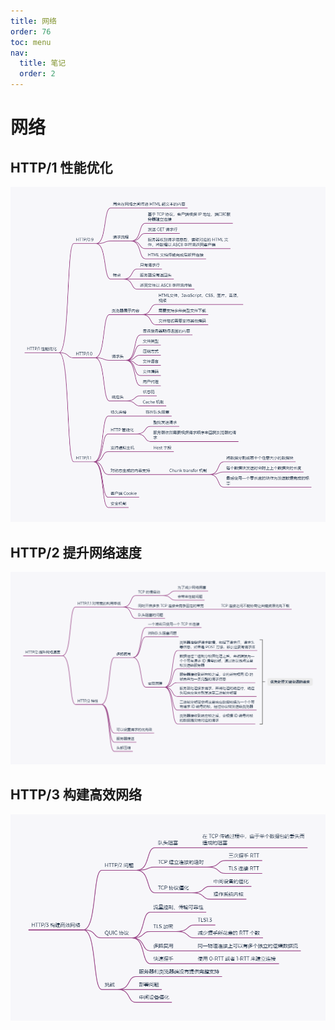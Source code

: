 ```yaml
---
title: 网络
order: 76
toc: menu
nav:
  title: 笔记
  order: 2
---
```


# 网络

## HTTP/1 性能优化

![HTTP/1 性能优化](./net-work/HTTP1.png)

## HTTP/2 提升网络速度

![HTTP/2 提升网络速度](./net-work/HTTP2.png)

## HTTP/3 构建高效网络

![HTTP/3 构建高效网络](./net-work/HTTP3.png)
